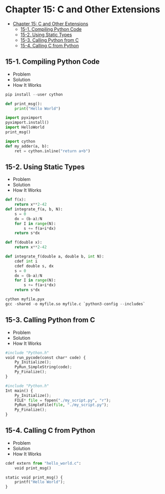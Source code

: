 
# Chapter 15: C and Other Extensions
<!-- toc orderedList:0 depthFrom:1 depthTo:6 -->

* [Chapter 15: C and Other Extensions](#chapter-15-c-and-other-extensions)
  * [15-1. Compiling Python Code](#15-1-compiling-python-code)
  * [15-2. Using Static Types](#15-2-using-static-types)
  * [15-3. Calling Python from C](#15-3-calling-python-from-c)
  * [15-4. Calling C from Python](#15-4-calling-c-from-python)

<!-- tocstop -->


## 15-1. Compiling Python Code
* Problem
* Solution
* How It Works


```python
pip install --user cython
```


```python
def print_msg():
    print("Hello World")
```


```python
import pyximport
pyximport.install()
import HelloWorld
print_msg()
```


```python
import cython
def my_adder(a, b):
    ret = cython.inline("return a+b")
```

## 15-2. Using Static Types
* Problem
* Solution
* How It Works


```python
def f(x):
    return x**2-42
def integrate_f(a, b, N):
    s = 0
    dx = (b-a)/N
    for I in range(N):
        s += f(a+i*dx)
    return s*dx
```


```python
def f(double x):
    return x**2-42

def integrate_f(double a, double b, int N):
    cdef int i
    cdef double s, dx
    s = 0
    dx = (b-a)/N
    for I in range(N):
        s += f(a+i*dx)
    return s*dx
```


```python
cython myfile.pyx
gcc -shared -o myfile.so myfile.c `python3-config --includes`
```

## 15-3. Calling Python from C
* Problem
* Solution
* How It Works


```python
#include "Python.h"
void run_pycode(const char* code) {
    Py_Initialize();
    PyRun_SimpleString(code);
    Py_Finalize();
}
```


```python
#include "Python.h"
Int main() {
    Py_Initialize();
    FILE* file = fopen("./my_script.py", "r");
    PyRun_SimpleFile(file, "./my_script.py");
    Py_Finalize();
}
```

## 15-4. Calling C from Python
* Problem
* Solution
* How It Works


```python
cdef extern from "hello_world.c":
    void print_msg()
```


```python
static void print_msg() {
    printf("Hello World");
}
```
